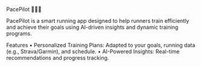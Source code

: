 PacePilot 🏃‍♂️🚀

PacePilot is a smart running app designed to help runners train efficiently and achieve their goals using AI-driven insights and dynamic training programs.

Features
	•	Personalized Training Plans: Adapted to your goals, running data (e.g., Strava/Garmin), and schedule.
	•	AI-Powered Insights: Real-time recommendations and progress tracking.
